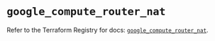# `google_compute_router_nat`

Refer to the Terraform Registry for docs: [`google_compute_router_nat`](https://registry.terraform.io/providers/hashicorp/google/6.45.0/docs/resources/compute_router_nat).
